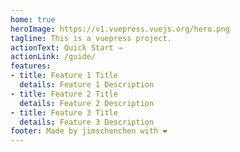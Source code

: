 ```yaml
---
home: true
heroImage: https://v1.vuepress.vuejs.org/hero.png
tagline: This is a vuepress project.
actionText: Quick Start →
actionLink: /guide/
features:
- title: Feature 1 Title
  details: Feature 1 Description
- title: Feature 2 Title
  details: Feature 2 Description
- title: Feature 3 Title
  details: Feature 3 Description
footer: Made by jimschenchen with ❤️
---
```

